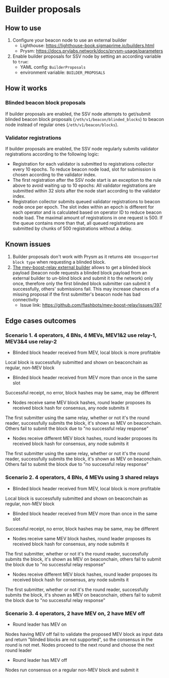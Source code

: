 # Builder proposals

## How to use

1. Configure your beacon node to use an external builder
   - Lighthouse: https://lighthouse-book.sigmaprime.io/builders.html
   - Prysm: https://docs.prylabs.network/docs/prysm-usage/parameters
2. Enable builder proposals for SSV node by setting an according variable to `true`:
   - YAML config: `BuilderProposals` 
   - environment variable: `BUILDER_PROPOSALS`

## How it works

### Blinded beacon block proposals 

If builder proposals are enabled, 
the SSV node attempts to get/submit blinded beacon block proposals (`/eth/v1/beacon/blinded_blocks`) to beacon node
instead of regular ones (`/eth/v1/beacon/blocks`). 

### Validator registrations

If builder proposals are enabled, the SSV node regularly submits validator registrations according to the following logic:

- Registration for each validator is submitted to registrations collector every 10 epochs. To reduce beacon node load, slot for submission is chosen according to the validator index.
- The first registration after the SSV node start is an exception to the rule above to avoid waiting up to 10 epochs: All validator registrations are submitted within 32 slots after the node start according to the validator index.
- Registration collector submits queued validator registrations to beacon node once per epoch. The slot index within an epoch is different for each operator and is calculated based on operator ID to reduce beacon node load. The maximal amount of registrations in one request is 500. If the queue contains more than that, all queued registrations are submitted by chunks of 500 registrations without a delay. 

## Known issues

1. Builder proposals don't work with Prysm as it returns `400 Unsupported block type` when requesting a blinded block.
2. [The mev-boost-relay external builder](https://github.com/flashbots/mev-boost-relay) allows to get a blinded block payload (beacon node requests a blinded block payload from an external builder to un-blind block and submit it to the network) only once, therefore only the first blinded block submitter can submit it successfully, others' submissions fail. This may increase chances of a missing proposal if the first submitter's beacon node has bad connectivity 
   - Issue link: https://github.com/flashbots/mev-boost-relay/issues/397

## Edge cases outcomes

### Scenario 1. 4 operators, 4 BNs, 4 MEVs, MEV1&2 use relay-1, MEV3&4 use relay-2

- Blinded block header received from MEV, local block is more profitable

Local block is successfully submitted and shown on beaconchain as regular, non-MEV block

- Blinded block header received from MEV more than once in the same slot

Successful receipt, no error, block hashes may be same, may be different

- Nodes receive same MEV block hashes, round leader proposes its received block hash for consensus, any node submits it

The first submitter using the same relay, whether or not it's the round reader, successfully submits the block, it's shown as MEV on beaconchain. Others fail to submit the block due to "no successful relay response"

- Nodes receive different MEV block hashes, round leader proposes its received block hash for consensus, any node submits it

The first submitter using the same relay, whether or not it's the round reader, successfully submits the block, it's shown as MEV on beaconchain. Others fail to submit the block due to "no successful relay response"


### Scenario 2. 4 operators, 4 BNs, 4 MEVs using 3 shared relays

- Blinded block header received from MEV, local block is more profitable	

Local block is successfully submitted and shown on beaconchain as regular, non-MEV block

- Blinded block header received from MEV more than once in the same slot

Successful receipt, no error, block hashes may be same, may be different

- Nodes receive same MEV block hashes, round leader proposes its received block hash for consensus, any node submits it

The first submitter, whether or not it's the round reader, successfully submits the block, it's shown as MEV on beaconchain, others fail to submit the block due to "no successful relay response"

- Nodes receive different MEV block hashes, round leader proposes its received block hash for consensus, any node submits it

The first submitter, whether or not it's the round reader, successfully submits the block, it's shown as MEV on beaconchain, others fail to submit the block due to "no successful relay response"

### Scenario 3. 4 operators, 2 have MEV on, 2 have MEV off

- Round leader has MEV on

Nodes having MEV off fail to validate the proposed MEV block as input data and return "blinded blocks are not supported", so the consensus in the round is not met. Nodes proceed to the next round and choose the next round leader

- Round leader has MEV off
 
Nodes run consensus on a regular non-MEV block and submit it
